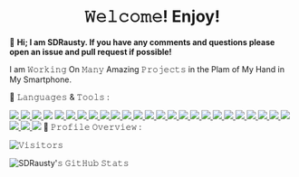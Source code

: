 <h1 align="center">𝚆𝚎𝚕𝚌𝚘𝚖𝚎! Enjoy!</h1>

👋 **Hi; I am SDRausty.  If you have any comments and questions please open an issue and pull request if possible!**

I am 𝚆𝚘𝚛𝚔𝚒𝚗𝚐 On 𝙼𝚊𝚗𝚢 Amazing 𝙿𝚛𝚘𝚓𝚎𝚌𝚝𝚜 in the Plam of My Hand in My Smartphone.

:wrench: 𝙻𝚊𝚗𝚐𝚞𝚊𝚐𝚎𝚜 & 𝚃𝚘𝚘𝚕𝚜 :

<a href="https://www.android.com/"> <img src="https://img.shields.io/badge/-Android-000000?style=for-the-badge&logo=Android"></a><a href="http://apple.com/"> <img src="https://img.shields.io/badge/-Apple-000000?style=for-the-badge&logo=Apple"></a><a href="http://asm.sourceforge.net/"> <img src="https://img.shields.io/badge/-ASM-000000?style=for-the-badge&logo=ASM"></a><a href="https://www.gnu.org/software/bash/"> <img src="https://img.shields.io/badge/-BASH-000000?style=for-the-badge&logo=BASH"></a> <img src="https://img.shields.io/badge/-Basic-000000?style=for-the-badge&logo=Basic"><a href="http://www.open-std.org/jtc1/sc22/wg14/"> <img src="https://img.shields.io/badge/-C-000000?style=for-the-badge&logo=C"></a></a><a href="http://www.open-std.org/jtc1/sc22/wg21/"> <img src="https://img.shields.io/badge/-CLI-000000?style=for-the-badge&logo=CLI"> <img src="https://img.shields.io/badge/-Cplus-000000?style=for-the-badge&logo=CSS3"> <img src="https://img.shields.io/badge/-CSS3-000000?style=for-the-badge&logo=Cplus"> <img src="https://img.shields.io/badge/-HTML5-000000?style=for-the-badge&logo=HTML5"> <img src="https://img.shields.io/badge/-Linux-000000?style=for-the-badge&logo=Linux"> <img src="https://img.shields.io/badge/-Java-000000?style=for-the-badge&logo=Java"> <img src="https://img.shields.io/badge/-JavaScript-000000?style=for-the-badge&logo=JavaScript"> <img src="https://img.shields.io/badge/-Lua-000000?style=for-the-badge&logo=Lua"> <img src="https://img.shields.io/badge/-Markdown-000000?style=for-the-badge&logo=Markdown"> <img src="https://img.shields.io/badge/-Pascel-000000?style=for-the-badge&logo=Pascel"> <img src="https://img.shields.io/badge/-Perl-000000?style=for-the-badge&logo=Perl"> <img src="https://img.shields.io/badge/-PHP-000000?style=for-the-badge&logo=PHP"> <img src="https://img.shields.io/badge/-Python-000000?style=for-the-badge&logo=Python"> <img src="https://img.shields.io/badge/-RPG-000000?style=for-the-badge&logo=RPG"> <img src="https://img.shields.io/badge/-Ruby-000000?style=for-the-badge&logo=Ruby"> <img src="https://img.shields.io/badge/-RPG-000000?style=for-the-badge&logo=RPG"> <img src="https://img.shields.io/badge/-Shell-000000?style=for-the-badge&logo=Shell"> <img src="https://img.shields.io/badge/-SQL-000000?style=for-the-badge&logo=SQL"> <img src="https://img.shields.io/badge/-Terminal-000000?style=for-the-badge&logo=Terminal"><a href="https://www.latex-project.org/"> <img src="https://img.shields.io/badge/-TeX-000000?style=for-the-badge&logo=TeX"></a><a href="https://www.microsoft.com/"> <img src="https://img.shields.io/badge/-Windows-000000?style=for-the-badge&logo=Windows"></a><a href="https://www.gnu.org/software/zsh/"> <img src="https://img.shields.io/badge/-ZSH-000000?style=for-the-badge&logo=ZSH"></a> 
:pushpin: 𝙿𝚛𝚘𝚏𝚒𝚕𝚎 𝙾𝚟𝚎𝚛𝚟𝚒𝚎𝚠 :

![𝚅𝚒𝚜𝚒𝚝𝚘𝚛𝚜](https://visitor-badge.laobi.icu/badge?page_id=SDRAUSTY.SDRAUSTY&title=𝚅𝚒𝚜𝚒𝚝𝚘𝚛𝚜 )

![SDRausty'𝚜 𝙶𝚒𝚝𝙷𝚞𝚋 𝚂𝚝𝚊𝚝𝚜](https://github-readme-stats.vercel.app/api?username=SDRAUSTY&show_icons=true&include_all_commits=true&count_private=true&theme=algolia)

